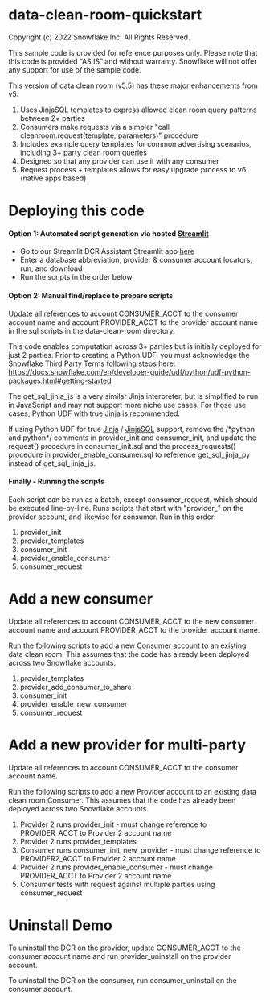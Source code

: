 # data-clean-room-quickstart
Copyright (c) 2022 Snowflake Inc. All Rights Reserved.

This sample code is provided for reference purposes only.  Please note that this code is provided “AS IS” and without warranty.  Snowflake will not offer any support for use of the sample code.


This version of data clean room (v5.5) has these major enhancements from v5:

1. Uses JinjaSQL templates to express allowed clean room query patterns between 2+ parties
2. Consumers make requests via a simpler "call cleanroom.request(template, parameters)" procedure
3. Includes example query templates for common advertising scenarios, including 3+ party clean room queries
4. Designed so that any provider can use it with any consumer
5. Request process + templates allows for easy upgrade process to v6 (native apps based)

# Deploying this code

#### Option 1: Automated script generation via hosted [Streamlit](https://streamlit.io/)
- Go to our Streamlit DCR Assistant Streamlit app [here]()
- Enter a database abbreviation, provider & consumer account locators, run, and download
- Run the scripts in the order below

#### Option 2: Manual find/replace to prepare scripts
Update all references to account CONSUMER_ACCT to the consumer account name and account PROVIDER_ACCT to the provider account name in the sql scripts in the data-clean-room directory.

This code enables computation across 3+ parties but is initially deployed for just 2 parties. Prior to creating a Python UDF, you must acknowledge the Snowflake Third Party Terms following steps here:
https://docs.snowflake.com/en/developer-guide/udf/python/udf-python-packages.html#getting-started

The get_sql_jinja_js is a very similar Jinja interpreter, but is simplified to run in JavaScript and may not support more niche use cases.  For those use cases, Python UDF with true Jinja is recommended.

If using Python UDF for true [Jinja](https://jinja.palletsprojects.com/en/3.1.x/) / [JinjaSQL](https://github.com/sripathikrishnan/jinjasql) support, remove the \/\*python and python\*\/ comments in provider_init and consumer_init, and update the request() procedure in consumer_init.sql and the process_requests() procedure in provider_enable_consumer.sql to reference get_sql_jinja_py instead of get_sql_jinja_js.

#### Finally - Running the scripts
Each script can be run as a batch, except consumer_request, which should be executed line-by-line.  Runs scripts that start with "provider_" on the provider account, and likewise for consumer. Run in this order:

1. provider_init
2. provider_templates
3. consumer_init
4. provider_enable_consumer
5. consumer_request

# Add a new consumer

Update all references to account CONSUMER_ACCT to the new consumer account name and account PROVIDER_ACCT to the provider account name.

Run the following scripts to add a new Consumer account to an existing data clean room. This assumes that the code has already been deployed across two Snowflake accounts.

1. provider_templates
2. provider_add_consumer_to_share
3. consumer_init
4. provider_enable_new_consumer
5. consumer_request

# Add a new provider for multi-party

Update all references to account CONSUMER_ACCT to the consumer account name.

Run the following scripts to add a new Provider account to an existing data clean room Consumer. This assumes that the code has already been deployed across two Snowflake accounts.

1. Provider 2 runs provider_init - must change reference to PROVIDER_ACCT to Provider 2 account name
2. Provider 2 runs provider_templates
3. Consumer runs consumer_init_new_provider - must change reference to PROVIDER2_ACCT to Provider 2 account name
4. Provider 2 runs provider_enable_consumer - must change PROVIDER_ACCT to Provider 2 account name
5. Consumer tests with request against multiple parties using consumer_request

# Uninstall Demo

To uninstall the DCR on the provider, update CONSUMER_ACCT to the consumer account name and run provider_uninstall on the provider account.

To uninstall the DCR on the consumer, run consumer_uninstall on the consumer account.
